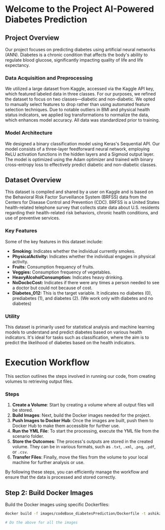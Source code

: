 # Welcome to the Project AI-Powered Diabetes Prediction

## Project Overview

Our project focuses on predicting diabetes using artificial neural networks (ANN). Diabetes is a chronic condition that affects the body's ability to regulate blood glucose, significantly impacting quality of life and life expectancy.

### Data Acquisition and Preprocessing

We utilized a large dataset from Kaggle, accessed via the Kaggle API key, which featured labeled data in three classes. For our purposes, we refined the dataset to focus on two classes—diabetic and non-diabetic. We opted to manually select features to drop rather than using automated feature selection techniques. Due to notable outliers in BMI and physical health status indicators, we applied log transformations to normalize the data, which enhances model accuracy. All data was standardized prior to training.

### Model Architecture

We designed a binary classification model using Keras's Sequential API. Our model consists of a three-layer feedforward neural network, employing ReLU activation functions in the hidden layers and a Sigmoid output layer. The model is optimized using the Adam optimizer and trained with binary cross-entropy loss to effectively predict diabetic and non-diabetic classes.


## Dataset Overview

This dataset is compiled and shared by a user on Kaggle and is based on the Behavioral Risk Factor Surveillance System (BRFSS) data from the Centers for Disease Control and Prevention (CDC). BRFSS is a United States health-related telephone survey that collects state data about U.S. residents regarding their health-related risk behaviors, chronic health conditions, and use of preventive services.

### Key Features

Some of the key features in this dataset include:

- **Smoking:** Indicates whether the individual currently smokes.
- **PhysicalActivity:** Indicates whether the individual engages in physical activity.
- **Fruits:** Consumption frequency of fruits.
- **Veggies:** Consumption frequency of vegetables.
- **HeavyAlcoholConsumption:** Indicates heavy drinking.
- **NoDocbcCost:** Indicates if there were any times a person needed to see a doctor but could not because of cost.
- **Diabetes_012:** This is the target variable. It indicates no diabetes (0), prediabetes (1), and diabetes (2). (We work only with diabetes and no diabetes)

### Utility

This dataset is primarily used for statistical analysis and machine learning models to understand and predict diabetes based on various health indicators. It's ideal for tasks such as classification, where the aim is to predict the likelihood of diabetes based on the health indicators.


# Execution Workflow

This section outlines the steps involved in running our code, from creating volumes to retrieving output files.

### Steps

1. **Create a Volume**: Start by creating a volume where all output files will be stored.
2. **Build Images**: Next, build the Docker images needed for the project.
3. **Push Images to Docker Hub**: Once the images are built, push them to Docker Hub to make them accessible for further use.
4. **Run the YML File**: To start the processing, execute the YML file from the scenario folder.
5. **Store the Outcomes**: The process's outputs are stored in the created volume. They can be in various formats, such as `.txt`, `.xml`, `.png`, `.pdf`, or `.csv`.
6. **Transfer Files**: Finally, move the files from the volume to your local machine for further analysis or use.

By following these steps, you can efficiently manage the workflow and ensure that the data is processed and stored correctly.


## Step 2: Build Docker Images

Build the Docker images using specific Dockerfiles:

```bash
docker build -f images/codeBase_diabetesPrediction/Dockerfile -t ashikzaman43/codebase_diabetesprediction:latest . ```

# Do the above for all the images





